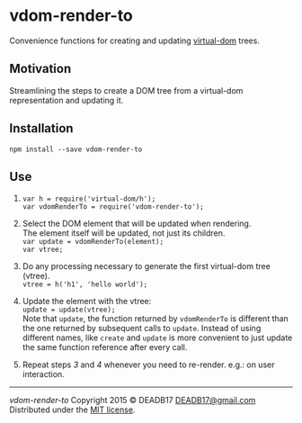# vdom-render-to

Convenience functions for creating and updating
[virtual-dom](https://www.npmjs.com/package/virtual-dom) trees.


## Motivation

Streamlining the steps to create a DOM tree from a virtual-dom representation
and updating it.


## Installation

`npm install --save vdom-render-to`


## Use

1. `var h = require('virtual-dom/h');`  
   `var vdomRenderTo = require('vdom-render-to');`

2. Select the DOM element that will be updated when rendering.  
   The element itself will be updated, not just its children.  
   `var update = vdomRenderTo(element);`  
   `var vtree;`

3. Do any processing necessary to generate the first virtual-dom tree (vtree).  
   `vtree = h('h1', 'hello world');`

4. Update the element with the vtree:  
   `update = update(vtree);`  
   Note that `update`, the function returned by `vdomRenderTo` is different than
   the one returned by subsequent calls to `update`. Instead of using different
   names, like `create` and `update` is more convenient to just update the same
   function reference after every call.

5. Repeat steps *3* and *4* whenever you need to re-render. e.g.: on user
   interaction.


--------------------------------------------------------------------------------

*vdom-render-to* Copyright 2015 © DEADB17 <DEADB17@gmail.com>  
Distributed under the [MIT license](LICENSE).
